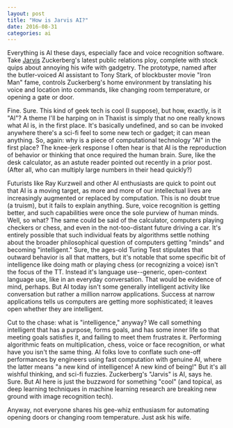 ```yaml
---
layout: post
title: "How is Jarvis AI?"
date: 2016-08-31
categories: ai
---
```


Everything is AI these days, especially face and voice recognition software.  Take [Jarvis](http://www.usatoday.com/story/tech/news/2016/08/29/zuckerberg-may-debut-jarvis-ai-assistant-next-month/89566074/) Zuckerberg's latest public relations ploy, complete with stock quips about annoying his wife with gadgetry.  The prototype, named after the butler-voiced AI assistant to Tony Stark, of blockbuster movie "Iron Man" fame, controls Zuckerberg's home environment by translating his voice and location into commands, like changing room temperature, or opening a gate or door.

Fine.  Sure.  This kind of geek tech is cool (I suppose), but how, exactly, is it "AI"?  A theme I'll be harping on in Thaxist is simply that no one really knows what AI is, in the first place.  It's basically undefined, and so can be invoked anywhere there's a sci-fi feel to some new tech or gadget; it can mean anything.  So, again:  why is a piece of computational technology "AI" in the first place?  The knee-jerk response I often hear is that AI is the reproduction of behavior or thinking that once required the human brain.  Sure, like the desk calculator, as an astute reader pointed out recently in a prior post.  (After all, who can multiply large numbers in their head quickly?)

Futurists like Ray Kurzweil and other AI enthusiasts are quick to point out that AI is a moving target, as more and more of our intellectual lives are increasingly augmented or replaced by computation.  This is no doubt true (a truism), but it fails to explain anything.  Sure, voice recognition is getting better, and such capabilities were once the sole purview of human minds.  Well, so what?  The same could be said of the calculator, computers playing checkers or chess, and even in the not-too-distant future driving a car.  It's entirely possible that such individual feats by algorithms settle nothing about the broader philosophical question of computers getting "minds" and becoming "intelligent."  Sure, the ages-old Turing Test stipulates that outward behavior is all that matters, but it's notable that some specific bit of intelligence like doing math or playing chess (or recognizing a voice) isn't the focus of the TT.  Instead it's language use--generic, open-context language use, like in an everyday conversation.  That would be evidence of mind, perhaps.  But AI today isn't some generally intelligent activity like conversation but rather a million narrow applications.  Success at narrow applications tells us computers are getting more sophisticated; it leaves open whether they are intelligent.

Cut to the chase:  what is "intelligence," anyway?  We call something intelligent that has a purpose, forms goals, and has some inner life so that meeting goals satisfies it, and failing to meet them frustrates it.  Performing algorithmic feats on multiplication, chess, voice or face recognition, or what have you isn't the same thing.  AI folks love to conflate such one-off performances by engineers using fast computation with genuine AI, where the latter means "a new kind of intelligence!  A new kind of being!"  But it's all wishful thinking, and sci-fi fuzzies.  Zuckerberg's "Jarvis" is AI, says he.  Sure.  But AI here is just the buzzword for something "cool" (and topical, as deep learning techniques in machine learning research are breaking new ground with image recognition tech).

Anyway, not everyone shares his gee-whiz enthusiasm for automating opening doors or changing room temperature.  Just ask his wife.


